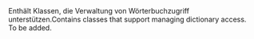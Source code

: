 <Namespace Name="Microsoft.Azure.Devices.Common">
  <Docs>
    <summary><span data-ttu-id="bf769-101">Enthält Klassen, die Verwaltung von Wörterbuchzugriff unterstützen.</span><span class="sxs-lookup"><span data-stu-id="bf769-101">Contains classes that support managing dictionary access.</span></span></summary> 
    <remarks>To be added.</remarks>
  </Docs>
</Namespace>
